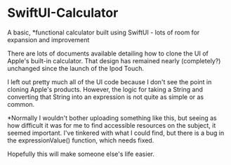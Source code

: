# SwiftUI-Calculator
A basic, *functional calculator built using SwiftUI - lots of room for expansion and improvement

There are lots of documents available detailing how to clone the UI of Apple's built-in calculator.
That design has remained nearly (completely?) unchanged since the launch of the Ipod Touch. 

I left out pretty much all of the UI code because I don't see the point in cloning Apple's products. 
However, the logic for taking a String and converting that String into an expression is not quite as simple or as common. 

*Normally I wouldn't bother uploading something like this, but seeing as how difficult it was for me to find accessible resources
on the subject, it seemed important. I've tinkered with what I could find, but there is a bug in the expressionValue() function, which needs fixed. 

Hopefully this will make someone else's life easier. 
